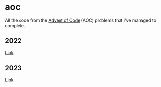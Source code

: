# aoc
All the code from the [Advent of Code](https://adventofcode.com/) (AOC) problems that I've managed to complete.

## 2022

[Link](./2022)

## 2023

[Link](./2023)
